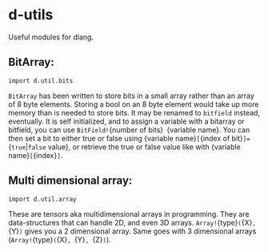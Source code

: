 # d-utils
Useful modules for dlang.  

## BitArray:
`import d.util.bits`

`BitArray` has been written to store bits in a small array rather than an array of 8 byte elements.  Storing a bool on an 8 byte element would take up more memory than is needed to store bits.  It may be renamed to `bitfield` instead, eventually.  It is self initialized, and to assign a variable with a bitarray or bitfield, you can use `BitField!`{number of bits}` `{variable name}.  You can then set a bit to either true or false using {variable name}`[`{index of bit}`]= `{`true`|`false` value}, or retrieve the true or false value like with {variable name}`[`{index}`]`.  

## Multi dimensional array:
`import d.util.array`

These are tensors aka multidimensional arrays in programming.  They are data-structures that can handle 2D, and even 3D arrays.  `Array!`{type}`(`{X}`, `{Y}`)` gives you a 2 dimensional array.  Same goes with 3 dimensional arrays (`Array!`{type}`(`{X}`, `{Y}`, `{Z}`)`).  
